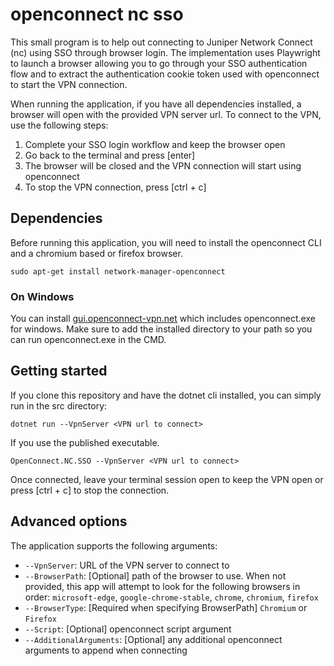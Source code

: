 # openconnect nc sso

This small program is to help out connecting to Juniper Network Connect (nc) using SSO through browser login. The implementation uses Playwright to launch a browser allowing you to go through your SSO authentication flow and to extract the authentication cookie token used with openconnect to start the VPN connection.

When running the application, if you have all dependencies installed, a browser will open with the provided VPN server url. To connect to the VPN, use the following steps:

1. Complete your SSO login workflow and keep the browser open
2. Go back to the terminal and press [enter]
3. The browser will be closed and the VPN connection will start using openconnect
4. To stop the VPN connection, press [ctrl + c]

## Dependencies

Before running this application, you will need to install the openconnect CLI and a chromium based or firefox browser.

```shell
sudo apt-get install network-manager-openconnect 
```

### On Windows

You can install [gui.openconnect-vpn.net](https://gui.openconnect-vpn.net/) which includes openconnect.exe for windows. Make sure to add the installed directory to your path so you can run openconnect.exe in the CMD.

## Getting started

If you clone this repository and have the dotnet cli installed, you can simply run in the src directory:

```shell
dotnet run --VpnServer <VPN url to connect>
```

If you use the published executable.

```shell
OpenConnect.NC.SSO --VpnServer <VPN url to connect>
```

Once connected, leave your terminal session open to keep the VPN open or press [ctrl + c] to stop the connection.

## Advanced options

The application supports the following arguments:

- `--VpnServer`: URL of the VPN server to connect to
- `--BrowserPath`: [Optional] path of the browser to use. When not provided, this app will attempt to look for the following browsers in order: `microsoft-edge`, `google-chrome-stable`, `chrome`, `chromium`, `firefox`
- `--BrowserType`: [Required when specifying BrowserPath] `Chromium` or `Firefox`
- `--Script`: [Optional] openconnect script argument
- `--AdditionalArguments`: [Optional] any additional openconnect arguments to append when connecting
